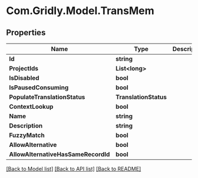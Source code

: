 # Com.Gridly.Model.TransMem

## Properties

Name | Type | Description | Notes
------------ | ------------- | ------------- | -------------
**Id** | **string** |  | [optional] 
**ProjectIds** | **List&lt;long&gt;** |  | [optional] 
**IsDisabled** | **bool** |  | [optional] 
**IsPausedConsuming** | **bool** |  | [optional] 
**PopulateTranslationStatus** | **TranslationStatus** |  | [optional] 
**ContextLookup** | **bool** |  | [optional] 
**Name** | **string** |  | 
**Description** | **string** |  | [optional] 
**FuzzyMatch** | **bool** |  | [optional] 
**AllowAlternative** | **bool** |  | [optional] 
**AllowAlternativeHasSameRecordId** | **bool** |  | [optional] 

[[Back to Model list]](../README.md#documentation-for-models) [[Back to API list]](../README.md#documentation-for-api-endpoints) [[Back to README]](../README.md)

